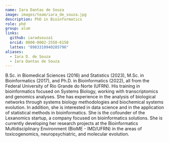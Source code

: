 ```yaml
---
name: Iara Dantas de Souza
image: images/team/iara_de_souza.jpg
description: PhD in Bioinformatics
role: phd
group: alum
links:
  github: iaradsouza1
  orcid: 0000-0002-2550-6150
  lattes: "8983310940285796"
aliases:
  - Iara D. de Souza
  - Iara Dantas de Souza
---
```


B.Sc. in Biomedical Sciences (2016) and Statistics (2023), M.Sc. in Bioinformatics (2017), and Ph.D. in Bioinformatics (2022), all from the Federal University of Rio Grande do Norte (UFRN). His training in bioinformatics focused on Systems Biology, working with transcriptomics and genomics analyses. She has experience in the analysis of biological networks through systems biology methodologies and biochemical systems evolution. In addition, she is interested in data science and in the application of statistical methods in bioinformatics. She is the cofounder of the Lexanomics startup, a company focused on bioinformatics solutions. She is currently developing her research projects at the Bioinformatics Multidisciplinary Environment (BioME - IMD/UFRN) in the areas of toxicogenomics, neuropsychiatric, and molecular evolution.
